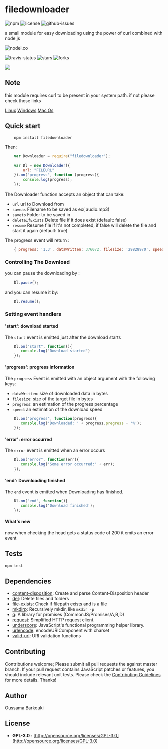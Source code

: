 # filedownloader

![npm](https://img.shields.io/npm/v/filedownloader.svg) ![license](https://img.shields.io/npm/l/filedownloader.svg) ![github-issues](https://img.shields.io/github/issues/oussama1598/node-filedownloader.svg)

a small module for easy downloading using the power of curl combined with node js

![nodei.co](https://nodei.co/npm/filedownloader.png?downloads=true&downloadRank=true&stars=true)

![travis-status](https://img.shields.io/travis/oussama1598/node-filedownloader.svg)
![stars](https://img.shields.io/github/stars/oussama1598/node-filedownloader.svg)
![forks](https://img.shields.io/github/forks/oussama1598/node-filedownloader.svg)

![](https://david-dm.org/oussama1598/node-filedownloader/status.svg)

## Note
this module requires curl to be present in your system path. if not please check those links 

[Linux](http://askubuntu.com/questions/259681/the-program-curl-is-currently-not-installed)
[Windows](http://callejoabel.blogspot.com/2013/09/making-curl-work-on-windows-7.html)
[Mac Os](http://macappstore.org/curl/)


## Quick start
```sh
    npm install filedownloader
```
Then:
```javascript
    var Downloader = require("filedownloader");
    
    var Dl = new Downloader({
        url: "FILEURL"
    }).on("progress", function (progress){
        console.log(progress); 
    });
```
The Downloader function accepts an object that can take:

* `url` url to Download from
* `saveas` Filename to be saved as ex( audio.mp3)
* `saveto` Folder to be saved in
* `deleteIfExists` Delete file if it does exist (default: false)
* `resume` Resume file if it's not completed, if false will delete the file and start it again (default: true)

The progress event will return :
```js
    { progress: '1.3', dataWritten: 376072, filesize: '29828970', speed: 'byte/s'} //just an example of the ouput
```

### Controlling The Download
you can pause the downloading by :
```js
    Dl.pause();
```
and you can resume it by:
```js
    Dl.resume();
```
### Setting event handlers
#### 'start': download started
The `start` event is emitted just after the download starts
    
```js
    Dl.on("start", function(){
       console.log("Download started") 
    });
```
#### 'progress': progress information

The `progress` Event is emitted with an object argument with the following keys:
    
* `dataWritten`: size of downloaded data in bytes
* `filesize`: size of the target file in bytes
* `progress`: an estimation of the progress percentage
* `speed`: an estimation of the download speed

```js
    Dl.on("progress", function(progress){
       console.log('Downloaded: ' + progress.pregress + '%'); 
    });
```
#### 'error': error occurred
The `error` event is emitted when an error occurs

```js
    Dl.on("error", function(err){
       console.log('Some error occurred:' + err); 
    });
```
#### 'end': Downloading finished
The `end` event is emitted when Downloading has finished.
    
```js
    Dl.on("end", function(){
       console.log('Download finished'); 
    });
```    
#### What's new
now when checking the head gets a status code of 200 it emits an error event

## Tests

```sh
npm test
```

## Dependencies

- [content-disposition](https://github.com/jshttp/content-disposition): Create and parse Content-Disposition header
- [del](https://github.com/sindresorhus/del): Delete files and folders
- [file-exists](https://github.com/scottcorgan/file-exists): Check if filepath exists and is a file
- [mkdirp](https://github.com/substack/node-mkdirp): Recursively mkdir, like `mkdir -p`
- [q](https://github.com/kriskowal/q): A library for promises (CommonJS/Promises/A,B,D)
- [request](https://github.com/request/request): Simplified HTTP request client.
- [underscore](https://github.com/jashkenas/underscore): JavaScript&#39;s functional programming helper library.
- [urlencode](https://github.com/node-modules/urlencode): encodeURIComponent with charset
- [valid-url](https://github.com/ogt/valid-url): URI validation functions


## Contributing

Contributions welcome; Please submit all pull requests the against master branch. If your pull request contains JavaScript patches or features, you should include relevant unit tests. Please check the [Contributing Guidelines](contributng.md) for more details. Thanks!

## Author

Oussama Barkouki

## License

 - **GPL-3.0** : [http://opensource.org/licenses/GPL-3.0](http://opensource.org/licenses/GPL-3.0)